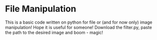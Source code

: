 # File Manipulation
This is a basic code written on python for file or (and for now only) image manipulation!
Hope it is useful for someone!
Download the filter.py, paste the path to the desired image and boom - magic!
